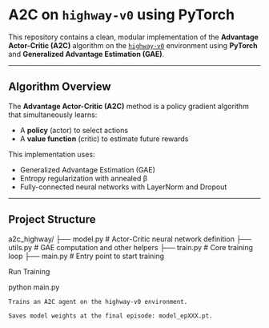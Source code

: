 # A2C on `highway-v0` using PyTorch

This repository contains a clean, modular implementation of the **Advantage Actor-Critic (A2C)** algorithm on the [`highway-v0`](https://github.com/eleurent/highway-env) environment using **PyTorch** and **Generalized Advantage Estimation (GAE)**.

---

## Algorithm Overview

The **Advantage Actor-Critic (A2C)** method is a policy gradient algorithm that simultaneously learns:
- A **policy** (actor) to select actions
- A **value function** (critic) to estimate future rewards

This implementation uses:
- Generalized Advantage Estimation (GAE)
- Entropy regularization with annealed β
- Fully-connected neural networks with LayerNorm and Dropout

---

##  Project Structure

a2c_highway/
├── model.py # Actor-Critic neural network definition
├── utils.py # GAE computation and other helpers
├── train.py # Core training loop
├── main.py # Entry point to start training

Run Training

python main.py

    Trains an A2C agent on the highway-v0 environment.

    Saves model weights at the final episode: model_epXXX.pt.
